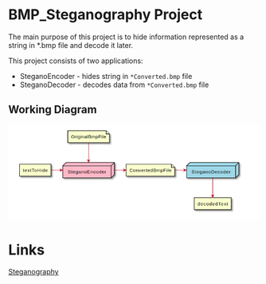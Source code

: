 # BMP_Steganography Project

The main purpose of this project is to hide information represented as a string in *.bmp file and decode it later.

This project consists of two applications:
 - SteganoEncoder - hides string in `*Converted.bmp` file
 - SteganoDecoder - decodes data from `*Converted.bmp` file

## Working Diagram

![image info](./Mics/diagram.png)

# Links

[Steganography](https://en.wikipedia.org/wiki/Steganography)
